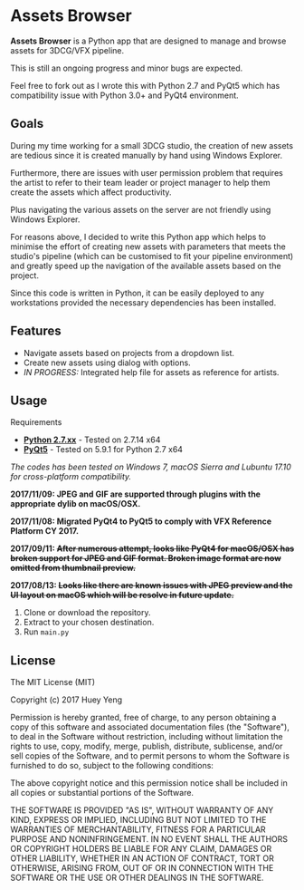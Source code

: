 # Assets Browser

**Assets Browser** is a Python app that are designed to manage and browse assets for 3DCG/VFX pipeline.

This is still an ongoing progress and minor bugs are expected.

Feel free to fork out as I wrote this with Python 2.7 and PyQt5 which has compatibility issue
with Python 3.0+ and PyQt4 environment.

## Goals
During my time working for a small 3DCG studio, the creation of new assets are tedious since
it is created manually by hand using Windows Explorer.

Furthermore, there are issues with user permission problem that requires the artist to refer
to their team leader or project manager to help them create the assets which affect productivity.

Plus navigating the various assets on the server are not friendly using Windows Explorer.

For reasons above, I decided to write this Python app which helps to minimise the effort of
creating new assets with parameters that meets the studio's pipeline (which can be customised
to fit your pipeline environment) and greatly speed up the navigation of the available assets
based on the project.

Since this code is written in Python, it can be easily deployed to any workstations provided
the necessary dependencies has been installed.

## Features
* Navigate assets based on projects from a dropdown list.
* Create new assets using dialog with options.
* _IN PROGRESS:_ Integrated help file for assets as reference for artists.

## Usage
Requirements
* **[Python  2.7.xx](https://www.python.org/)** - Tested on 2.7.14 x64
* **[PyQt5](https://riverbankcomputing.com/software/pyqt/intro)** - Tested on 5.9.1 for Python 2.7 x64

_The codes has been tested on Windows 7, macOS Sierra and Lubuntu 17.10 for cross-platform compatibility._

**2017/11/09: JPEG and GIF are supported through plugins with the appropriate dylib on macOS/OSX.**

**2017/11/08: Migrated PyQt4 to PyQt5 to comply with VFX Reference Platform CY 2017.**

**2017/09/11: ~~After numerous attempt, looks like PyQt4 for macOS/OSX has broken support for JPEG and GIF format. Broken image format are now omitted from thumbnail preview.~~**

**2017/08/13: ~~Looks like there are known issues with JPEG preview and the UI layout on macOS which will be resolve in future update.~~**

1. Clone or download the repository.
2. Extract to your chosen destination.
3. Run `main.py`

## License

The MIT License (MIT)

Copyright (c) 2017 Huey Yeng

Permission is hereby granted, free of charge, to any person obtaining a copy of this software and associated documentation files (the "Software"), to deal in the Software without restriction, including without limitation the rights to use, copy, modify, merge, publish, distribute, sublicense, and/or sell copies of the Software, and to permit persons to whom the Software is furnished to do so, subject to the following conditions:

The above copyright notice and this permission notice shall be included in all copies or substantial portions of the Software.

THE SOFTWARE IS PROVIDED "AS IS", WITHOUT WARRANTY OF ANY KIND, EXPRESS OR IMPLIED, INCLUDING BUT NOT LIMITED TO THE WARRANTIES OF MERCHANTABILITY, FITNESS FOR A PARTICULAR PURPOSE AND NONINFRINGEMENT. IN NO EVENT SHALL THE AUTHORS OR COPYRIGHT HOLDERS BE LIABLE FOR ANY CLAIM, DAMAGES OR OTHER LIABILITY, WHETHER IN AN ACTION OF CONTRACT, TORT OR OTHERWISE, ARISING FROM, OUT OF OR IN CONNECTION WITH THE SOFTWARE OR THE USE OR OTHER DEALINGS IN THE SOFTWARE.
